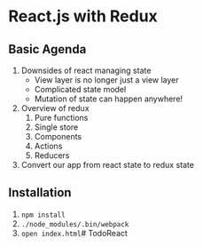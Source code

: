 # React.js with Redux

## Basic Agenda

1. Downsides of react managing state
    - View layer is no longer just a view layer
    - Complicated state model
    - Mutation of state can happen anywhere!
1. Overview of redux
    1. Pure functions
    1. Single store
    1. Components
    1. Actions
    1. Reducers
1. Convert our app from react state to redux state

## Installation

1. `npm install`
1. `./node_modules/.bin/webpack`
1. `open index.html`# TodoReact
